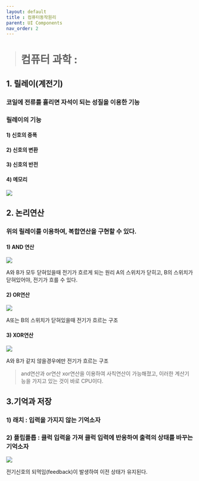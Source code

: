 ```yaml
---
layout: default
title : 컴퓨터동작원리
parent: UI Components
nav_order: 2
---
```


> # 컴퓨터 과학 :
  	
## 1. 릴레이(계전기)
### 코일에 전류를 흘리면 자석이 되는 성질을 이용한 기능
### 릴레이의 기능
#### 	1) 신호의 증폭 
####	2) 신호의 변환
####	3) 신호의 반전
####	4) 메모리

![](https://velog.velcdn.com/images/yoohj77/post/6fa77cdf-0b35-4f3e-b2b9-b193a987d54e/image.gif)

## 2. 논리연산
### 위의 릴레이를 이용하여, 복합연산을 구현할 수 있다.

#### 1) AND 연산
![](https://velog.velcdn.com/images/yoohj77/post/0478cdc4-a6e6-44ec-89c8-de3d78ce3001/image.PNG)

A와 B가 모두 닫혀있을때 전기가 흐르게 되는 원리
A의 스위치가 닫히고, B의 스위치가 닫혀있어야, 전기가 흐를 수 있다.

#### 2) OR연산
![](https://velog.velcdn.com/images/yoohj77/post/0a1069ba-6311-48a6-8449-4e0cc335c896/image.PNG)

A또는 B의 스위치가 닫혀있을때 전기가 흐르는 구조

#### 3) XOR연산
![](https://velog.velcdn.com/images/yoohj77/post/754accc7-94b4-41e8-9129-3da7aea0365e/image.PNG)

A와 B가 같지 않을경우에만 전기가 흐르는 구조

> and연산과 or연산 xor연산을 이용하여 사칙연산이 가능해졌고,
> 이러한 계산기능을 가지고 있는 것이 바로 CPU이다.


## 3.기억과 저장
### 1) 래치 : 입력을 가지지 않는 기억소자
### 2) 플립플롭 : 클럭 입력을 가져 클럭 입력에 반응하여 출력의 상태를 바꾸는 기억소자

![](https://velog.velcdn.com/images/yoohj77/post/79d19503-6731-4eea-a3e8-c65351bf3cb8/image.gif)

전기신호의 되먹임(feedback)이 발생하여 이전 상태가 유지된다.

